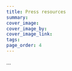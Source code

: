 ```yaml
---
title: Press resources
summary: 
cover_image: 
cover_image_by: 
cover_image_link: 
tags: 
page_order: 4
---
```


...
